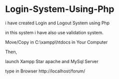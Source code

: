 # Login-System-Using-Php

i have created Login and Logout System using Php

in this system i have also use validation system.

Move/Copy in C:\xampp\htdocs in Your Computer

Then,

launch Xampp Star apache and MySql Server

type in Browser http://localhost/forum/
